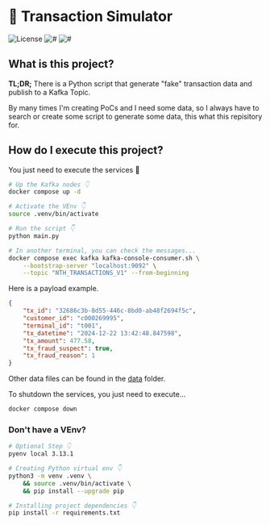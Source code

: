 # 🏦 Transaction Simulator

![License](https://img.shields.io/github/license/avcaliani/tx-simulator?logo=apache&color=lightseagreen)
![#](https://img.shields.io/badge/python-3.11.x-blue.svg?logo=python&logoColor=white)
![#](https://img.shields.io/badge/kafka-3.9.x-lightgray.svg?logo=apache-kafka&logoColor=white)

## What is this project?

**TL;DR;** There is a Python script that generate "fake" transaction data and publish to a Kafka Topic.

By many times I'm creating PoCs and I need some data,
so I always have to search or create some script to generate some data,
this what this repisitory for.

## How do I execute this project?

You just need to execute the services 🚀

```bash
# Up the Kafka nodes 👇
docker compose up -d

# Activate the VEnv 👇
source .venv/bin/activate

# Run the script 👇
python main.py

# In another terminal, you can check the messages...
docker compose exec kafka kafka-console-consumer.sh \
    --bootstrap-server "localhost:9092" \
    --topic "NTH_TRANSACTIONS_V1" --from-beginning
```

Here is a payload example.

```json
{
    "tx_id": "32686c3b-8d55-446c-8bd0-ab48f2694f5c",
    "customer_id": "c000269995",
    "terminal_id": "t001",
    "tx_datetime": "2024-12-22 13:42:48.847598",
    "tx_amount": 477.58,
    "tx_fraud_suspect": true,
    "tx_fraud_reason": 1
}
```

Other data files can be found in the [data](./data) folder.

To shutdown the services, you just need to execute...

```bash
docker compose down
```

### Don't have a VEnv?

```bash
# Optional Step 👇
pyenv local 3.13.1

# Creating Python virtual env 👇
python3 -m venv .venv \
    && source .venv/bin/activate \
    && pip install --upgrade pip

# Installing project dependencies 👇
pip install -r requirements.txt
```
